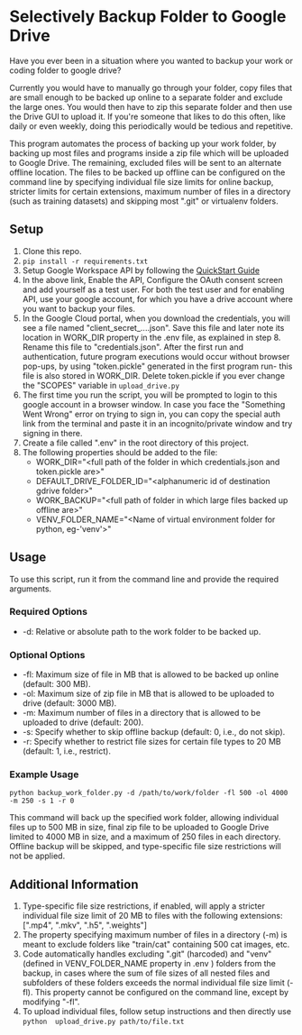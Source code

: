 # Selectively Backup Folder to Google Drive

Have you ever been in a situation where you 
wanted to backup your work or coding folder to google drive? 

Currently you would have to manually go through your folder, copy files that are small 
enough to be backed up online to a separate folder and exclude the large ones. You 
would then have to zip this separate folder and then use the Drive GUI to upload it.
If you're someone that likes to do this often, like daily or even weekly, doing this 
periodically would be tedious and repetitive.

This program automates the process of backing up your work folder, by 
backing up most files and programs inside a zip file which will be uploaded to Google 
Drive. The remaining, excluded files will be sent to an alternate offline location. The files to be backed up offline can be configured on 
the command line by specifying individual file size limits for online backup, stricter 
limits for certain extensions, maximum number of files in a directory (such as 
training datasets) and skipping 
most ".git" or virtualenv folders. 

## Setup

1. Clone this repo.
2. `pip install -r requirements.txt`
3. Setup Google Workspace API by following the [QuickStart Guide](https://developers.google.com/drive/api/quickstart/python) 
4. In the above link, Enable the API, Configure the OAuth consent screen and add 
   yourself as a test user. For both the test user and for enabling API, use your 
   google account, for which you have a drive account where you want to backup your files.
5. In the Google Cloud portal, when you download the credentials, you will see a file 
   named "client_secret_....json". Save this file and later note its location in 
   WORK_DIR property in the .env file, as explained in step 8. Rename this file to "credentials.json". After the first run 
   and authentication, future program executions would occur without browser pop-ups, 
   by using "token.pickle" generated in the first program run- this file is also 
   stored in WORK_DIR. Delete token.pickle if you ever change the "SCOPES" variable in 
   `upload_drive.py` 
6. The first time you run the script, you will be prompted to login to this google 
   account in a browser window. In case you face the "Something Went Wrong" error 
   on trying to sign in, you can copy the special auth link from the terminal and 
   paste it in an incognito/private window and try signing in there.
7. Create a file called ".env" in the root directory of this project.
8. The following properties should be added to the file:
   * WORK_DIR="\<full path of the folder in which credentials.json and token.pickle are>"
   * DEFAULT_DRIVE_FOLDER_ID="\<alphanumeric id of destination gdrive folder>"
   * WORK_BACKUP="\<full path of folder in which large files backed up offline are>"
   * VENV_FOLDER_NAME="\<Name of virtual environment folder for python, eg-'venv'>"

## Usage

To use this script, run it from the command line and provide the required arguments.

### Required Options

* -d: Relative or absolute path to the work folder to be backed up.

### Optional Options

* -fl: Maximum size of file in MB that is allowed to be backed up online (default: 300 
  MB).
* -ol: Maximum size of zip file in MB that is allowed to be uploaded to drive (default: 
3000 MB).
* -m: Maximum number of files in a directory that is allowed to be uploaded to drive 
(default: 200).
* -s: Specify whether to skip offline backup (default: 0, i.e., do not skip).
* -r: Specify whether to restrict file sizes for certain file types to 20 MB (default: 1,
i.e., restrict).

### Example Usage

`python backup_work_folder.py -d /path/to/work/folder -fl 500 -ol 4000 -m 250 -s 1 -r 0
`

This command will back up the specified work folder, allowing individual files up to 500 
MB in 
size, final zip file to be uploaded to Google Drive limited to 4000 MB in size, and a 
maximum of 250 
files in 
each 
directory. 
Offline backup will be skipped, and type-specific file size restrictions will not be 
applied.

## Additional Information
1. Type-specific file size restrictions, if enabled, will apply a stricter individual 
   file size limit of 20 MB to files with the following extensions: [".mp4", ".mkv", ".h5", ".weights"]
2. The property specifying maximum number of files in a directory (-m) is meant to 
   exclude 
   folders like "train/cat" containing 500 cat images, etc.
3. Code automatically handles excluding ".git" (harcoded) and "venv" (defined in 
   VENV_FOLDER_NAME 
   property in .env
   ) folders from the 
   backup, in 
   cases where the sum of file sizes of all nested files and subfolders of these 
   folders exceeds the normal individual file size limit (-fl). This property cannot 
   be configured on the command line, except by modifying "-fl".
4. To upload individual files, follow setup instructions and then directly use `python 
upload_drive.py path/to/file.txt`
